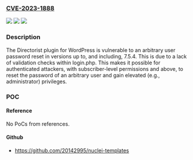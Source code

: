 ### [CVE-2023-1888](https://cve.mitre.org/cgi-bin/cvename.cgi?name=CVE-2023-1888)
![](https://img.shields.io/static/v1?label=Product&message=Directorist%20%E2%80%93%20WordPress%20Business%20Directory%20Plugin%20with%20Classified%20Ads%20Listings&color=blue)
![](https://img.shields.io/static/v1?label=Version&message=*%3C%3D%207.5.4%20&color=brighgreen)
![](https://img.shields.io/static/v1?label=Vulnerability&message=CWE-20%20Improper%20Input%20Validation&color=brighgreen)

### Description

The Directorist plugin for WordPress is vulnerable to an arbitrary user password reset in versions up to, and including, 7.5.4. This is due to a lack of validation checks within login.php. This makes it possible for authenticated attackers, with subscriber-level permissions and above, to reset the password of an arbitrary user and gain elevated (e.g., administrator) privileges.

### POC

#### Reference
No PoCs from references.

#### Github
- https://github.com/20142995/nuclei-templates

